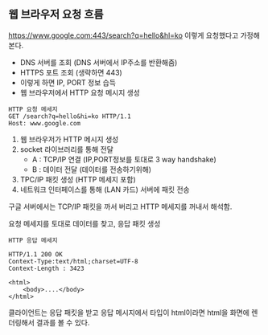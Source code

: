 ## 웹 브라우저 요청 흐름

https://www.google.com:443/search?q=hello&hl=ko 이렇게 요청했다고 가정해본다.
* DNS 서버를 조회 (DNS 서버에서 IP주소를 반환해줌)
* HTTPS 포트 조회 (생략하면 443)
* 이렇게 하면 IP, PORT 정보 습득
* 웹 브라우저에서 HTTP 요청 메시지 생성

```angular2html
HTTP 요청 메세지
GET /search?q=hello&hi=ko HTTP/1.1
Host: www.google.com
```
1. 웹 브라우저가 HTTP 메시지 생성
2. socket 라이브러리를 통해 전달
   * A : TCP/IP 연결 (IP,PORT정보를 토대로 3 way handshake)
   * B : 데이터 전달 (데이터를 전송하기위해)
3. TPC/IP 패킷 생성 (HTTP 메세지 포함)
4. 네트워크 인터페이스를 통해 (LAN 카드) 서버에 패킷 전송

구글 서버에서는 TCP/IP 패킷을 까서 버리고 HTTP 메세지를 꺼내서 해석함.

요청 메세지를 토대로 데이터를 찾고, 응답 패킷 생성
```angular2html
HTTP 응답 메세지

HTTP/1.1 200 OK
Context-Type:text/html;charset=UTF-8
Context-Length : 3423

<html>
    <body>....</body>
</html>
```
클라이언트는 응답 패킷을 받고 응답 메시지에서 타입이 html이라면  html을 화면에 렌더링해서 결과를 볼 수 있다.